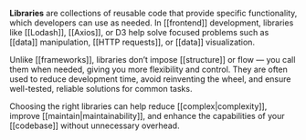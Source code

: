 **Libraries** are collections of reusable code that provide specific functionality, which developers can use as needed. In [[frontend]] development, libraries like [[Lodash]], [[Axios]], or D3 help solve focused problems such as [[data]] manipulation, [[HTTP requests]], or [[data]] visualization.

Unlike [[frameworks]], libraries don’t impose [[structure]] or flow — you call them when needed, giving you more flexibility and control. They are often used to reduce development time, avoid reinventing the wheel, and ensure well-tested, reliable solutions for common tasks.

Choosing the right libraries can help reduce [[complex|complexity]], improve [[maintain|maintainability]], and enhance the capabilities of your [[codebase]] without unnecessary overhead.